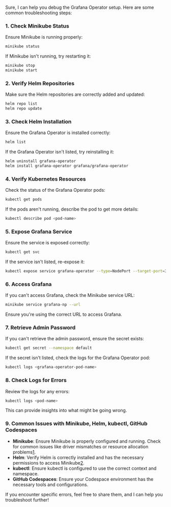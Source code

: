 Sure, I can help you debug the Grafana Operator setup. Here are some common troubleshooting steps:

### 1. **Check Minikube Status**
Ensure Minikube is running properly:
```bash
minikube status
```
If Minikube isn't running, try restarting it:
```bash
minikube stop
minikube start
```

### 2. **Verify Helm Repositories**
Make sure the Helm repositories are correctly added and updated:
```bash
helm repo list
helm repo update
```

### 3. **Check Helm Installation**
Ensure the Grafana Operator is installed correctly:
```bash
helm list
```
If the Grafana Operator isn't listed, try reinstalling it:
```bash
helm uninstall grafana-operator
helm install grafana-operator grafana/grafana-operator
```

### 4. **Verify Kubernetes Resources**
Check the status of the Grafana Operator pods:
```bash
kubectl get pods
```
If the pods aren't running, describe the pod to get more details:
```bash
kubectl describe pod <pod-name>
```

### 5. **Expose Grafana Service**
Ensure the service is exposed correctly:
```bash
kubectl get svc
```
If the service isn't listed, re-expose it:
```bash
kubectl expose service grafana-operator --type=NodePort --target-port=3000 --name=grafana-np
```

### 6. **Access Grafana**
If you can't access Grafana, check the Minikube service URL:
```bash
minikube service grafana-np --url
```
Ensure you're using the correct URL to access Grafana.

### 7. **Retrieve Admin Password**
If you can't retrieve the admin password, ensure the secret exists:
```bash
kubectl get secret --namespace default
```
If the secret isn't listed, check the logs for the Grafana Operator pod:
```bash
kubectl logs <grafana-operator-pod-name>
```

### 8. **Check Logs for Errors**
Review the logs for any errors:
```bash
kubectl logs <pod-name>
```
This can provide insights into what might be going wrong.

### 9. **Common Issues with Minikube, Helm, kubectl, GitHub Codespaces**
- **Minikube**: Ensure Minikube is properly configured and running. Check for common issues like driver mismatches or resource allocation problems[1](https://github.com/kubernetes/minikube/issues/9416).
- **Helm**: Verify Helm is correctly installed and has the necessary permissions to access Minikube[2](https://github.com/kubernetes/minikube/issues/10142).
- **kubectl**: Ensure kubectl is configured to use the correct context and namespace.
- **GitHub Codespaces**: Ensure your Codespace environment has the necessary tools and configurations.

If you encounter specific errors, feel free to share them, and I can help you troubleshoot further!